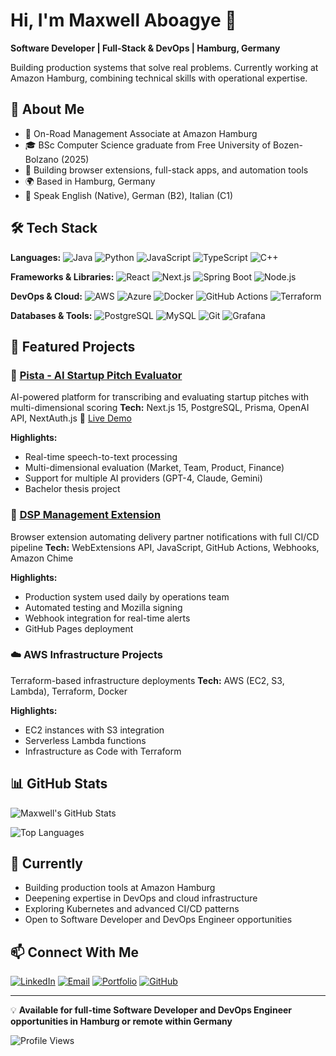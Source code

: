 
  # Hi, I'm Maxwell Aboagye 👋

  **Software Developer | Full-Stack & DevOps | Hamburg, Germany**

  Building production systems that solve real problems. Currently working at Amazon Hamburg, combining technical skills with operational expertise.

  ## 🚀 About Me

  - 💼 On-Road Management Associate at Amazon Hamburg
  - 🎓 BSc Computer Science graduate from Free University of Bozen-Bolzano (2025)
  - 🔧 Building browser extensions, full-stack apps, and automation tools
  - 🌍 Based in Hamburg, Germany
  - 💬 Speak English (Native), German (B2), Italian (C1)

  ## 🛠️ Tech Stack

  **Languages:**
  ![Java](https://img.shields.io/badge/Java-ED8B00?style=flat&logo=openjdk&logoColor=white)
  ![Python](https://img.shields.io/badge/Python-3776AB?style=flat&logo=python&logoColor=white)
  ![JavaScript](https://img.shields.io/badge/JavaScript-F7DF1E?style=flat&logo=javascript&logoColor=black)
  ![TypeScript](https://img.shields.io/badge/TypeScript-3178C6?style=flat&logo=typescript&logoColor=white)
  ![C++](https://img.shields.io/badge/C++-00599C?style=flat&logo=cplusplus&logoColor=white)

  **Frameworks & Libraries:**
  ![React](https://img.shields.io/badge/React-61DAFB?style=flat&logo=react&logoColor=black)
  ![Next.js](https://img.shields.io/badge/Next.js-000000?style=flat&logo=nextdotjs&logoColor=white)
  ![Spring Boot](https://img.shields.io/badge/Spring_Boot-6DB33F?style=flat&logo=springboot&logoColor=white)
  ![Node.js](https://img.shields.io/badge/Node.js-339933?style=flat&logo=nodedotjs&logoColor=white)

  **DevOps & Cloud:**
  ![AWS](https://img.shields.io/badge/AWS-232F3E?style=flat&logo=amazonaws&logoColor=white)
  ![Azure](https://img.shields.io/badge/Azure-0078D4?style=flat&logo=microsoftazure&logoColor=white)
  ![Docker](https://img.shields.io/badge/Docker-2496ED?style=flat&logo=docker&logoColor=white)
  ![GitHub Actions](https://img.shields.io/badge/GitHub_Actions-2088FF?style=flat&logo=githubactions&logoColor=white)
  ![Terraform](https://img.shields.io/badge/Terraform-7B42BC?style=flat&logo=terraform&logoColor=white)

  **Databases & Tools:**
  ![PostgreSQL](https://img.shields.io/badge/PostgreSQL-4169E1?style=flat&logo=postgresql&logoColor=white)
  ![MySQL](https://img.shields.io/badge/MySQL-4479A1?style=flat&logo=mysql&logoColor=white)
  ![Git](https://img.shields.io/badge/Git-F05032?style=flat&logo=git&logoColor=white)
  ![Grafana](https://img.shields.io/badge/Grafana-F46800?style=flat&logo=grafana&logoColor=white)

  ## 📌 Featured Projects

  ### 🎯 [Pista - AI Startup Pitch Evaluator](https://github.com/Maxxy21/startup-pitches)
  AI-powered platform for transcribing and evaluating startup pitches with multi-dimensional scoring
  **Tech:** Next.js 15, PostgreSQL, Prisma, OpenAI API, NextAuth.js
  🔗 [Live Demo](https://pista-app.vercel.app)

  **Highlights:**
  - Real-time speech-to-text processing
  - Multi-dimensional evaluation (Market, Team, Product, Finance)
  - Support for multiple AI providers (GPT-4, Claude, Gemini)
  - Bachelor thesis project

  ### 🔧 [DSP Management Extension](https://github.com/Maxxy21/dsp-extension-hosting)
  Browser extension automating delivery partner notifications with full CI/CD pipeline
  **Tech:** WebExtensions API, JavaScript, GitHub Actions, Webhooks, Amazon Chime

  **Highlights:**
  - Production system used daily by operations team
  - Automated testing and Mozilla signing
  - Webhook integration for real-time alerts
  - GitHub Pages deployment

  ### ☁️ AWS Infrastructure Projects
  Terraform-based infrastructure deployments
  **Tech:** AWS (EC2, S3, Lambda), Terraform, Docker

  **Highlights:**
  - EC2 instances with S3 integration
  - Serverless Lambda functions
  - Infrastructure as Code with Terraform

  ## 📊 GitHub Stats

  ![Maxwell's GitHub Stats](https://github-readme-stats.vercel.app/api?username=Maxxy21&show_icons=true&theme=tokyonight&hide_border=true)

  ![Top Languages](https://github-readme-stats.vercel.app/api/top-langs/?username=Maxxy21&layout=compact&theme=tokyonight&hide_border=true)

  ## 🌱 Currently

  - Building production tools at Amazon Hamburg
  - Deepening expertise in DevOps and cloud infrastructure
  - Exploring Kubernetes and advanced CI/CD patterns
  - Open to Software Developer and DevOps Engineer opportunities

  ## 📫 Connect With Me

  [![LinkedIn](https://img.shields.io/badge/LinkedIn-0077B5?style=for-the-badge&logo=linkedin&logoColor=white)](https://linkedin.com/in/maxwell-aboagye)
  [![Email](https://img.shields.io/badge/Email-D14836?style=for-the-badge&logo=gmail&logoColor=white)](mailto:aboagyemaxwell@outlook.com)
  [![Portfolio](https://img.shields.io/badge/Portfolio-000000?style=for-the-badge&logo=vercel&logoColor=white)](https://maxwell.is-a.dev)
  [![GitHub](https://img.shields.io/badge/GitHub-181717?style=for-the-badge&logo=github&logoColor=white)](https://github.com/Maxxy21)

  ---

  💡 **Available for full-time Software Developer and DevOps Engineer opportunities in Hamburg or remote within Germany**

  ![Profile Views](https://komarev.com/ghpvc/?username=Maxxy21&color=blue&style=flat)
